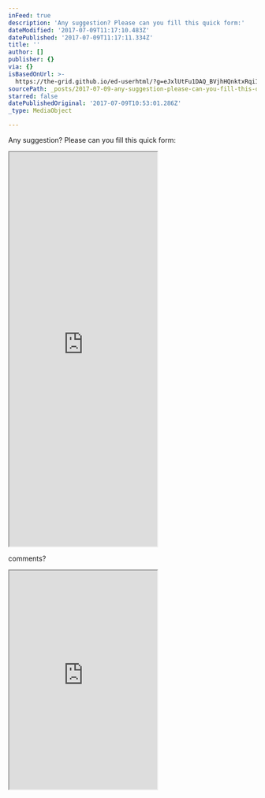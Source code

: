 ```yaml
---
inFeed: true
description: 'Any suggestion? Please can you fill this quick form:'
dateModified: '2017-07-09T11:17:10.483Z'
datePublished: '2017-07-09T11:17:11.334Z'
title: ''
author: []
publisher: {}
via: {}
isBasedOnUrl: >-
  https://the-grid.github.io/ed-userhtml/?g=eJxlUtFu1DAQ_BVjhHQnktxRqiIll0pURQKpVDzwhtBpY2-S7Tl26vX1Lq367zhJCxTevOPx7sx6NiCUAeZShqHH2vku5RY8imofgrNStB7rUrYh9JyvVuw4OGeyZ3KmXLcKbvXtyn5ttRQaAqSd01hK7eGAfuupaYMUHAYzgsS9gSEna8hiWhmndkXAY0g1KuchkLO5dRaLCtSu8W5vdaqccT5_fXL24fLyspirQ0sBC7X3HIvekQ3oi9rZkNbQkRnyz2juMJCC5KMnMAmD5ZTRUz3TmO4xPzntj8WkpMVRZ362jsCkBww1Nlc4Ne7AN2TzdfE3rQetyTZ5PIvTEaic1-hTD5r2nL8foQ6O6YF0aPN36_WbYlKdcg8Ko8uDh75wd-hr4w55S1qjnYf_BtEY6pl41nyYp1fO6CIW1Y6i3clM51xoRzFgQ3RLwBgpnbtPHR__5TQeBlZgsJAiRGcYSrmtDNidPL-CvVWt6FBsVnAuNqw89eFcLOqIj7-zWIoHcQde3HJyw8ltwokutVP7Lq4qEQ2VOosdPxkcgYvhi06EwggqjxDwCY_E8ILIF8N3aK6hw0SQfkrjNiZsO8VRJqL6k0LsKtQvMygLQfXiVUNZNGYWOiG9XD6IGy4VPkNyNiOXRcSzOIX0dGKvyuqtnLvecGx1Wzbhv1c_1j_jTdZHOTZcx4xnZGOgwsWoAhfjMpbiUTwu44o2q6fF_QINyDWK
sourcePath: _posts/2017-07-09-any-suggestion-please-can-you-fill-this-quick-form.md
starred: false
datePublishedOriginal: '2017-07-09T10:53:01.286Z'
_type: MediaObject

---
```

Any suggestion? Please can you fill this quick form:

<iframe src="https://the-grid.github.io/ed-userhtml/?g=eJxdUs1qwzAMvu8phGG3tk6v-SnsvsEOewEnVhoXOwq2kjaUvvucOIVuJ0sf0vcjXHbs7AnKDpWOj0NW0CuHlZgMXgfyLKChnrHnSlyN5q7SOJkG92uzA9MbNsruQ6MsVsdDtgOnbsaN7hUaA_q1V3WEMhGl2LDF04fWMNPo4WcesCXvYMWhQ4-lTDNQBp4jxnGkEow3lk0IkWPxfo9y_mz6HLIibplzxzkcs-y9AJrQt5auOXRGa-wLeIBpfUx3h4FC9E1xTdWB7MhYgMWW88jiV5JY1MRMbqmYhgR4jX6pHlDK1VV0J7fj1aTn-CQJMDp63ULt29FaAel-YnEnNq_Pbt1J9JXIBATfVKJjHkIuZaDARPbwpDs05CST_P7svzotTqVMmsulGm8Gfj3VRU0qof9Y0dWo_3Im6BIWyrSzxNtyyfWrvP0CY9TAOw" height="800" style=""></iframe>

comments?

<iframe src="https://the-grid.github.io/ed-userhtml/?g=eJxNUcFqwzAMvecrTAZrAq29DXbYkvQQGGOXnnYbYzi23DpN7GA5YWXs36e0Kexm6T2_Jz2V2k7M6io1zSZ4H9NtKai1TUpUwQ5xm5nRqWi9y_Sa4Zq4OftJGJtkYC3VpkVWMc33EF866MFFrE_vcr-TPWSYf9x9FsS2hmX_OfXpTWcklbMAcQxu5ixCKoCMsPBIoSCAW02Y1Rcax6CoTIVQ3jlQkRupoPH-yB1EAe7rtRaoj7zFm2_T9F11fztBQFqimh74UzrL0Nx8kIE8dl4Dtw4hxBqMD5Ate-VF8ptpr8Z5kjVbXRJZ0evqt2mRfFZ5XpRiyStJyjlS1UnEc6rK9-dUUqZllJtDAFOlhxiHZyHQY_S-4wfohgV3Yz9Ql_4-Xm_xB2bAiqw" height="444" style=""></iframe>